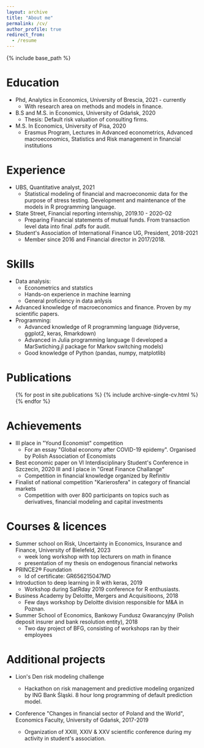 ```yaml
---
layout: archive
title: "About me"
permalink: /cv/
author_profile: true
redirect_from:
  - /resume
---
```


{% include base_path %}

Education
======
* Phd, Analytics in Economics, University of Brescia, 2021 - currently
  - With research area on methods and models in finance.
* B.S and M.S. in Economics, University of Gdańsk, 2020
  - Thesis: Default risk valuation of consulting firms.
* M.S. In Economics, University of Pisa, 2020
  - Erasmus Program, Lectures in Advanced econometrics, Advanced macroeconomics, Statistics and Risk management in financial institutions

Experience
======
* UBS, Quantitative analyst, 2021
  - Statistical modeling of financial and macroeconomic data for the purpose of stress testing. Development and maintenance of the models in R programming language.
* State Street, Financial reporting internship, 2019.10 - 2020-02
  - Preparing Financial statements of mutual funds. From transaction level data into final .pdfs for audit.
* Student's Association of International Finance UG, President, 2018-2021
  - Member since 2016 and Financial director in 2017/2018.
  
Skills
======
* Data analysis:
  - Econometrics and statstics
  - Hands-on experience in machine learning
  - General proficiency in data anlysis
* Advanced knowledge of macroeconomics and finance. Proven by my scientific papers.
* Programming:
  - Advanced knowledge of R programming language (tidyverse, ggplot2, keras, Rmarkdown)
  - Advanced in Julia programming language (I developed a MarSwtiching.jl package for Markov switching models)
  - Good knowledge of Python (pandas, numpy, matplotlib)

Publications
======
  <ul>{% for post in site.publications %}
    {% include archive-single-cv.html %}
  {% endfor %}</ul>
  
Achievements
======

* III place in "Yound Economist" competition 
  - For an essay "Global economy after COVID-19 epidemy". Organised by Polish Association of Economists
* Best economic paper on VI Interdisciplinary Student's Conference in Szczecin, 2020
III and I place in "Great Finance Challange" 
  - Competition in financial knowledge organized by Refinitiv
* Finalist of national competition "Karierosfera" in category of financial markets
  - Competition with over 800 participants on topics such as derivatives, financial modeling and capital investments

Courses & licences
======
* Summer school on Risk, Uncertainty in Economics, Insurance and Finance, University of Bielefeld, 2023
  - week long workshop with top lecturers on math in finance 
  - presentation of my thesis on endogenous financial networks
* PRINCE2® Foundation
  - Id of certificate: GR656215047MD
* Introduction to deep learning in R with keras, 2019
  - Workshop during SatRday 2019 conference for R enthusiasts.
* Business Academy by Deloitte, Mergers and Acquisitioons, 2018
  - Few days workshop by Deloitte division responsible for M&A in Poznan.
* Summer School of Economics, Bankowy Fundusz Gwarancyjny (Polish deposit insurer and bank resolution entity), 2018
  - Two day project of BFG, consisting of workshops ran by their employees 

Additional projects
=====

* Lion's Den risk modeling challenge
  - Hackathon on risk management and predictive modeling organized by ING Bank Śląski. 8 hour long programming of default prediction model.

* Conference "Changes in financial sector of Poland and the World", Economics Faculty, University of Gdańsk, 2017-2019
  - Organization of XXIII, XXIV & XXV scientific conference during my activity in student's association.